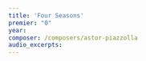 ```yaml
---
title: 'Four Seasons'
premier: "0"
year: 
composer: /composers/astor-piazzolla
audio_excerpts: 
---
```

